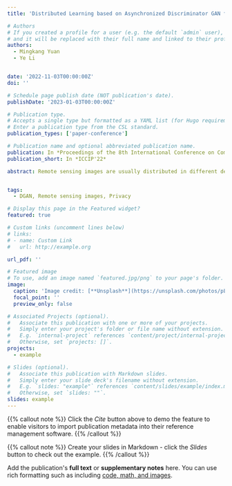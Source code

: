 ```yaml
---
title: 'Distributed Learning based on Asynchronized Discriminator GAN for remote sensing image segmentation'

# Authors
# If you created a profile for a user (e.g. the default `admin` user), write the username (folder name) here
# and it will be replaced with their full name and linked to their profile.
authors:
  - Mingkang Yuan
  - Ye Li


date: '2022-11-03T00:00:00Z'
doi: ''

# Schedule page publish date (NOT publication's date).
publishDate: '2023-01-03T00:00:00Z'

# Publication type.
# Accepts a single type but formatted as a YAML list (for Hugo requirements).
# Enter a publication type from the CSL standard.
publication_types: ['paper-conference']

# Publication name and optional abbreviated publication name.
publication: In *Proceedings of the 8th International Conference on Communication and Information Processing*
publication_short: In *ICCIP'22*

abstract: Remote sensing images are usually distributed in different departments and contain private information, so they normally cannot be available publicly. However, it is a trend to jointly use remote sensing images from different departments, because it normally enables the model to capture more information and remote sensing image analysis based on deep learning generally requires lots of training data. To address the above problem, in this paper, we apply a distributed asynchronized discriminator GAN framework (DGAN) to jointly learn remote sensing images from different client nodes. The DGAN is composed of multiple distributed discriminators and a central generator, and only the synthetic remote sensing images generated by the DGAN are used to train a semantic segmentation model. Based on DGAN, we establish an experimental platform composed of multiple different hosts, which adopts socket and multi-process technology to realize asynchronous communication between hosts, and visualize the training and testing process. During DGAN training, instead of original remote sensing images or convolutional network model information, only synthetic images, losses and labeled images are exchanged between nodes. Therefore, the DGAN well protects the privacy and security of the original remote sensing images. We verify the performance of the DGAN on three remote sensing image datasets (City-OSM, WHU and Kaggle Ship). In the experiments, we take different distributions of remote sensing images in client nodes into consideration. The experiments show that the DGAN has a great capacity for distributed remote sensing image learning without sharing the original remote sensing images or the convolutional network model. Moreover, compared with a centralized GAN trained on all remote sensing images collected from all client nodes, the DGAN can achieve almost the same performance in semantic segmentation tasks for remote sensing images.


tags:
  - DGAN, Remote sensing images, Privacy

# Display this page in the Featured widget?
featured: true

# Custom links (uncomment lines below)
# links:
# - name: Custom Link
#   url: http://example.org

url_pdf: ''

# Featured image
# To use, add an image named `featured.jpg/png` to your page's folder.
image:
  caption: 'Image credit: [**Unsplash**](https://unsplash.com/photos/pLCdAaMFLTE)'
  focal_point: ''
  preview_only: false

# Associated Projects (optional).
#   Associate this publication with one or more of your projects.
#   Simply enter your project's folder or file name without extension.
#   E.g. `internal-project` references `content/project/internal-project/index.md`.
#   Otherwise, set `projects: []`.
projects:
  - example

# Slides (optional).
#   Associate this publication with Markdown slides.
#   Simply enter your slide deck's filename without extension.
#   E.g. `slides: "example"` references `content/slides/example/index.md`.
#   Otherwise, set `slides: ""`.
slides: example
---
```


{{% callout note %}}
Click the _Cite_ button above to demo the feature to enable visitors to import publication metadata into their reference management software.
{{% /callout %}}

{{% callout note %}}
Create your slides in Markdown - click the _Slides_ button to check out the example.
{{% /callout %}}

Add the publication's **full text** or **supplementary notes** here. You can use rich formatting such as including [code, math, and images](https://docs.hugoblox.com/content/writing-markdown-latex/).
